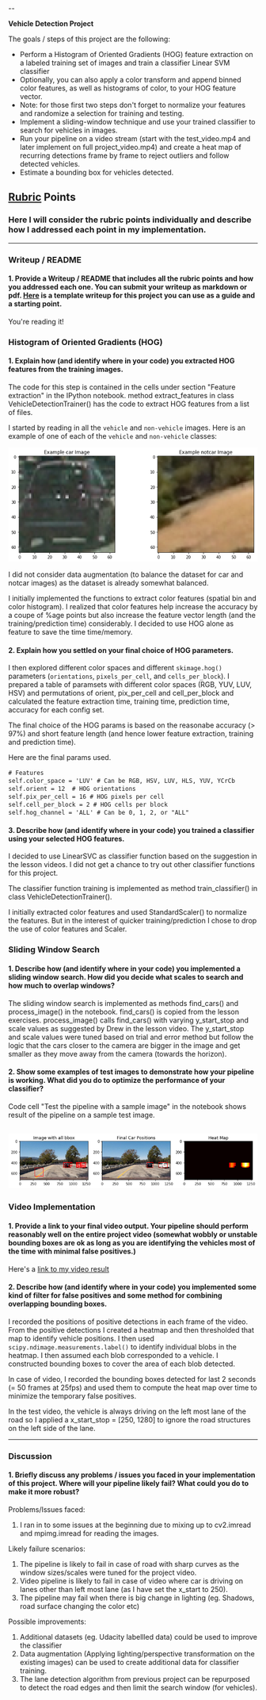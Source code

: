 --

**Vehicle Detection Project**

The goals / steps of this project are the following:

* Perform a Histogram of Oriented Gradients (HOG) feature extraction on a labeled training set of images and train a classifier Linear SVM classifier
* Optionally, you can also apply a color transform and append binned color features, as well as histograms of color, to your HOG feature vector. 
* Note: for those first two steps don't forget to normalize your features and randomize a selection for training and testing.
* Implement a sliding-window technique and use your trained classifier to search for vehicles in images.
* Run your pipeline on a video stream (start with the test_video.mp4 and later implement on full project_video.mp4) and create a heat map of recurring detections frame by frame to reject outliers and follow detected vehicles.
* Estimate a bounding box for vehicles detected.

[//]: # (Image References)
[image1]: ./examples/car_not_car.png
[image2]: ./examples/heatmap_and_boundingboxes.png
[video1]: ./project_video.mp4

## [Rubric](https://review.udacity.com/#!/rubrics/513/view) Points
### Here I will consider the rubric points individually and describe how I addressed each point in my implementation.  

---
### Writeup / README

#### 1. Provide a Writeup / README that includes all the rubric points and how you addressed each one.  You can submit your writeup as markdown or pdf.  [Here](https://github.com/udacity/CarND-Vehicle-Detection/blob/master/writeup_template.md) is a template writeup for this project you can use as a guide and a starting point.  

You're reading it!

### Histogram of Oriented Gradients (HOG)

#### 1. Explain how (and identify where in your code) you extracted HOG features from the training images.

The code for this step is contained in the cells under section "Feature extraction" in the IPython notebook.
method extract_features in class VehicleDetectionTrainer() has the code to extract HOG features from a list of files.

I started by reading in all the `vehicle` and `non-vehicle` images.  Here is an example of one of each of the `vehicle` and `non-vehicle` classes:

![alt text][image1]

I did not consider data augmentation (to balance the dataset for car and notcar images) as the dataset is already somewhat balanced.

I initially implemented the functions to extract color features (spatial bin and color histogram). I realized that color features help increase the accuracy by a coupe of %age points but also increase the feature vector length (and the training/prediction time) considerably. I decided to use HOG alone as feature to save the time time/memory.


#### 2. Explain how you settled on your final choice of HOG parameters.

I then explored different color spaces and different `skimage.hog()` parameters (`orientations`, `pixels_per_cell`, and `cells_per_block`). I prepared a table of paramsets with different color spaces (RGB, YUV, LUV, HSV) and permutations of orient, pix_per_cell and cell_per_block and calculated the feature extraction time, training time, prediction time, accuracy for each config set.

The final choice of the HOG params is based on the reasonabe accuracy (> 97%) and short feature length (and hence lower feature extraction, training and prediction time).

Here are the final params used.

    # Features
    self.color_space = 'LUV' # Can be RGB, HSV, LUV, HLS, YUV, YCrCb
    self.orient = 12  # HOG orientations
    self.pix_per_cell = 16 # HOG pixels per cell
    self.cell_per_block = 2 # HOG cells per block
    self.hog_channel = 'ALL' # Can be 0, 1, 2, or "ALL"


#### 3. Describe how (and identify where in your code) you trained a classifier using your selected HOG features.

I decided to use LinearSVC as classifier function based on the suggestion in the lesson videos.
I did not get a chance to try out other classifier functions for this project.

The classifier function training is implemented as method train_classifier() in class VehicleDetectionTrainer().

I initially extracted color features and used StandardScaler() to normalize the features. But in the interest of quicker training/prediction I chose to drop the use of color features and Scaler.

### Sliding Window Search

#### 1. Describe how (and identify where in your code) you implemented a sliding window search.  How did you decide what scales to search and how much to overlap windows?

The sliding window search is implemented as methods find_cars() and process_image() in the notebook.
find_cars() is copied from the lesson exercises.
process_image() calls find_cars() with varying y_start_stop and scale values as suggested by Drew in the lesson video.
The y_start_stop and scale values were tuned based on trial and error method but follow the logic that the cars closer to the camera are bigger in the image and get smaller as they move away from the camera (towards the horizon).

#### 2. Show some examples of test images to demonstrate how your pipeline is working.  What did you do to optimize the performance of your classifier?

Code cell "Test the pipeline with a sample image" in the notebook shows result of the pipeline on a sample test image.

![alt text][image2]
---

### Video Implementation

#### 1. Provide a link to your final video output.  Your pipeline should perform reasonably well on the entire project video (somewhat wobbly or unstable bounding boxes are ok as long as you are identifying the vehicles most of the time with minimal false positives.)
Here's a [link to my video result](./marked_project_video.mp4)


#### 2. Describe how (and identify where in your code) you implemented some kind of filter for false positives and some method for combining overlapping bounding boxes.

I recorded the positions of positive detections in each frame of the video.  From the positive detections I created a heatmap and then thresholded that map to identify vehicle positions.  I then used `scipy.ndimage.measurements.label()` to identify individual blobs in the heatmap.  I then assumed each blob corresponded to a vehicle.  I constructed bounding boxes to cover the area of each blob detected. 

In case of video, I recorded the bounding boxes detected for last 2 seconds (= 50 frames at 25fps) and used them to compute the heat map over time to minimize the temporary false positives.

In the test video, the vehicle is always driving on the left most lane of the road so I applied a x_start_stop = [250, 1280] to ignore the road structures on the left side of the lane.

---

### Discussion

#### 1. Briefly discuss any problems / issues you faced in your implementation of this project.  Where will your pipeline likely fail?  What could you do to make it more robust?

Problems/Issues faced:
1. I ran in to some issues at the beginning due to mixing up to cv2.imread and mpimg.imread for reading the images.

Likely failure scenarios:
1. The pipeline is likely to fail in case of road with sharp curves as the window sizes/scales were tuned for the project video.
2. Video pipeline is likely to fail in case of video where car is driving on lanes other than left most lane (as I have set the x_start to 250).
3. The pipeline may fail when there is big change in lighting (eg. Shadows, road surface changing the color etc)

Possible improvements:
1. Additional datasets (eg. Udacity labellled data) could be used to improve the classifier
2. Data augmentation (Applying lighting/perspective transformation on the existing images) can be used to create additional data for classifier training. 
3. The lane detection algorithm from previous project can be repurposed to detect the road edges and then limit the search window (for vehicles).
